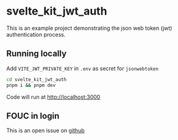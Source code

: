 # svelte_kit_jwt_auth

This is an example project demonstrating the json web token (jwt) authentication process.

## Running locally

Add `VITE_JWT_PRIVATE_KEY` in `.env` as secret for `jsonwebtoken`
```bash
cd svelte_kit_jwt_auth
pnpm i && pnpm dev
```

Code will run at [http://localhost:3000](http://localhost:3000)

## FOUC in login

This is an open issue on [github](https://github.com/sveltejs/kit/issues/2349)